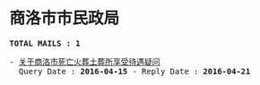 # 商洛市市民政局
<pre><b>TOTAL MAILS : 1</b></pre>
<pre>
- <a href="../../categories/mails/3580.md">关于商洛市死亡火葬土葬所享受待遇疑问</a><br/>  Query Date : <b>2016-04-15</b> - Reply Date : <b>2016-04-21</b>
</pre>
